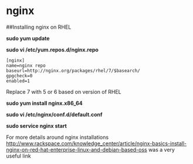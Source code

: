 # nginx

##Installing nginx on RHEL 

**sudo yum update**

**sudo vi /etc/yum.repos.d/nginx.repo**

    [nginx]
    name=nginx repo
    baseurl=http://nginx.org/packages/rhel/7/$basearch/
    gpgcheck=0
    enabled=1

Replace 7 with 5 or 6 based on version of RHEL

**sudo yum install nginx.x86_64**

**sudo vi /etc/nginx/conf.d/default.conf**

**sudo service nginx start**

For more details around nginx installations http://www.rackspace.com/knowledge_center/article/nginx-basics-install-nginx-on-red-hat-enterprise-linux-and-debian-based-oss was a very useful link 

